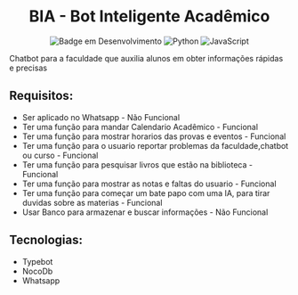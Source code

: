 <h1 align="center">BIA - Bot Inteligente Acadêmico</h1>

<div align="center">

![Badge em Desenvolvimento](http://img.shields.io/static/v1?label=STATUS&message=IDEAÇÃO&color=GREEN&style=for-the-badge)
![Python](https://img.shields.io/badge/Python-3776AB?style=for-the-badge&logo=python&logoColor=white)
![JavaScript](https://img.shields.io/badge/JavaScript-323330?style=for-the-badge&logo=javascript&logoColor=F7DF1E)

</div>
Chatbot para a faculdade que auxilia alunos em obter informações rápidas e precisas

## Requisitos:

- Ser aplicado no Whatsapp - Não Funcional
- Ter uma função para mandar Calendario Acadêmico - Funcional
- Ter uma função para mostrar horarios das provas e eventos - Funcional
- Ter uma função para o usuario reportar problemas da faculdade,chatbot ou curso - Funcional
- Ter uma função para pesquisar livros que estão na biblioteca - Funcional
- Ter uma função para mostrar as notas e faltas do usuario - Funcional
- Ter uma função para começar um bate papo com uma IA, para tirar duvidas sobre as materias - Funcional
- Usar Banco para armazenar e buscar informações - Não Funcional

## Tecnologias:

- Typebot
- NocoDb
- Whatsapp





